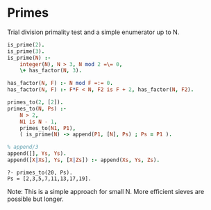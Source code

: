 # Primes

Trial division primality test and a simple enumerator up to N.

```prolog
is_prime(2).
is_prime(3).
is_prime(N) :-
    integer(N), N > 3, N mod 2 =\= 0,
    \+ has_factor(N, 3).

has_factor(N, F) :- N mod F =:= 0.
has_factor(N, F) :- F*F < N, F2 is F + 2, has_factor(N, F2).

primes_to(2, [2]).
primes_to(N, Ps) :-
    N > 2,
    N1 is N - 1,
    primes_to(N1, P1),
    ( is_prime(N) -> append(P1, [N], Ps) ; Ps = P1 ).

% append/3
append([], Ys, Ys).
append([X|Xs], Ys, [X|Zs]) :- append(Xs, Ys, Zs).
```

```text
?- primes_to(20, Ps).
Ps = [2,3,5,7,11,13,17,19].
```

Note: This is a simple approach for small N. More efficient sieves are possible but longer.

